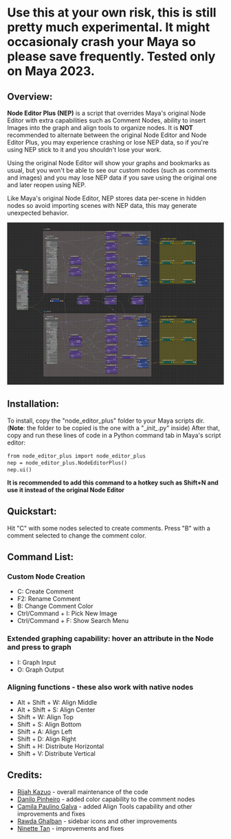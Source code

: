 # Use this at your own risk, this is still pretty much experimental. It might occasionaly crash your Maya so please save frequently. Tested only on Maya 2023.

## Overview:
**Node Editor Plus (NEP)** is a script that overrides Maya's original Node Editor with extra capabilities such as Comment Nodes, ability to insert Images into the graph and align tools to organize nodes.
It is **NOT** recommended to alternate between the original Node Editor and Node Editor Plus, you may experience crashing or lose NEP data, so if you're using NEP stick to it and you shouldn't lose your work.

Using the original Node Editor will show your graphs and bookmarks as usual, but you won't be able to see our custom nodes (such as comments and images) and you may lose NEP data if you save using the original one and later reopen using NEP.

Like Maya's original Node Editor, NEP stores data per-scene in hidden nodes so avoid importing scenes with NEP data, this may generate unexpected behavior.

![Look at me, I'm the captain now](git_img/NEP_preview.png)


## Installation:
To install, copy the "node_editor_plus" folder to your Maya scripts dir. (**Note**: the folder to be copied is the one with a "\__init\__.py" inside)
After that, copy and run these lines of code in a Python command tab in Maya's script editor:
```
from node_editor_plus import node_editor_plus
nep = node_editor_plus.NodeEditorPlus()
nep.ui()
```
**It is recommended to add this command to a hotkey such as Shift+N and use it instead of the original Node Editor**


## Quickstart:
Hit "C" with some nodes selected to create comments. Press "B" with a comment selected to change the comment color.


## Command List:
### Custom Node Creation
+ C: Create Comment
+ F2: Rename Comment
+ B: Change Comment Color
+ Ctrl/Command + I: Pick New Image
+ Ctrl/Command + F: Show Search Menu

### Extended graphing capability: hover an attribute in the Node and press to graph
+ I: Graph Input
+ O: Graph Output

### Aligning functions - these also work with native nodes
+ Alt + Shift + W: Align Middle
+ Alt + Shift + S: Align Center
+ Shift + W: Align Top
+ Shift + S: Align Bottom
+ Shift + A: Align Left
+ Shift + D: Align Right
+ Shift + H: Distribute Horizontal
+ Shift + V: Distribute Vertical

## Credits:
+ [Rijah Kazuo](https://github.com/rijahkaz/) - overall maintenance of the code
+ [Danilo Pinheiro](https://github.com/nilouco) - added color capability to the comment nodes
+ [Camila Paulino Galva](https://github.com/campaulino) - added Align Tools capability and other improvements and fixes
+ [Rawda Ghalban](https://github.com/Ghalban) - sidebar icons and other improvements
+ [Ninette Tan](https://github.com/ntanimate) - improvements and fixes